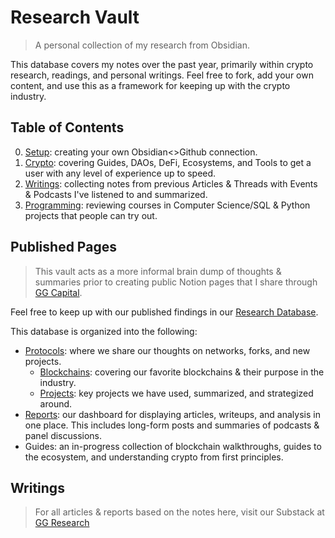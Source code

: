 # Research Vault
>A personal collection of my research from Obsidian.

This database covers my notes over the past year, primarily within crypto research, readings, and personal writings. 
Feel free to fork, add your own content, and use this as a framework for keeping up with the crypto industry.

## Table of Contents
0. [Setup](https://github.com/yohangglobal/research-vault/tree/main/0.%20Setup): creating your own Obsidian<>Github connection.
1. [Crypto](https://github.com/yohangglobal/research-vault/tree/main/1.%20Crypto): covering Guides, DAOs, DeFi, Ecosystems, and Tools to get a user with any level of experience up to speed.
2. [Writings](https://github.com/yohangglobal/research-vault/tree/main/2.%20Writings): collecting notes from previous Articles & Threads with Events & Podcasts I've listened to and summarized.
3. [Programming](https://github.com/yohangglobal/research-vault/tree/main/3.%20Programming): reviewing courses in Computer Science/SQL & Python projects that people can try out.

## Published Pages
>This vault acts as a more informal brain dump of thoughts & summaries prior to creating public Notion pages that I share through [GG Capital](https://ggcapital.io/research).

Feel free to keep up with our published findings in our [Research Database](https://ggcapital.notion.site/Research-b47b51d18e994fadaa17467f84a0cd09).

This database is organized into the following:
- [Protocols](https://ggcapital.notion.site/Protocols-124ee578be7649209a994d0f1bcad0f7): where we share our thoughts on networks, forks, and new projects.
  - [Blockchains](https://ggcapital.notion.site/a5e1891050ce4fb8ab74d5511794a63b?v=e42f884bbbbf4e419760eb23667ce1b0): covering our favorite blockchains & their purpose in the industry.
  - [Projects](https://ggcapital.notion.site/5e0b376d344e4a74a31b98e5706a1d95?v=d444a0a8266f4d5ab6656ca424d80c83): key projects we have used, summarized, and strategized around.
- [Reports](https://ggcapital.notion.site/Reports-bff5f2299bc84f8ca7c693e56d1d2ed7): our dashboard for displaying articles, writeups, and analysis in one place. This includes long-form posts and summaries of podcasts & panel discussions.  
- Guides: an in-progress collection of blockchain walkthroughs, guides to the ecosystem, and understanding crypto from first principles.

## Writings
>For all articles & reports based on the notes here, visit our Substack at [GG Research](https://ggcapital.substack.com/)
